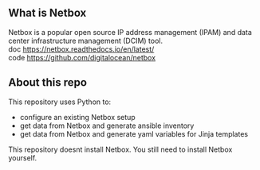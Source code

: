 ## What is Netbox

Netbox is a popular open source IP address management (IPAM) and data center infrastructure management (DCIM) tool.  
doc https://netbox.readthedocs.io/en/latest/   
code https://github.com/digitalocean/netbox  

## About this repo

This repository uses Python to: 

- configure an existing Netbox setup
- get data from Netbox and generate ansible inventory
- get data from Netbox and generate yaml variables for Jinja templates

This repository doesnt install Netbox. You still need to install Netbox yourself.






